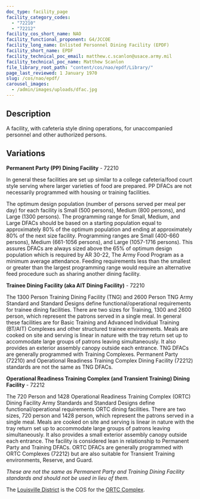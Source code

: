 ```yaml
---
doc_type: facility_page
facility_category_codes:
  - "72210"
  - "72212"
facility_cos_short_name: NAO
facility_functional_proponent: G4/JCCOE
facility_long_name: Enlisted Personnel Dining Facility (EPDF)
facility_short_name: EPDF
facility_technical_poc_email: matthew.c.scanlon@usace.army.mil
facility_technical_poc_name: Matthew Scanlon
file_library_root_path: "content/cos/nao/epdf/Library/"
page_last_reviewed: 1 January 1970
slug: /cos/nao/epdf/
carousel_images:
  - /admin/images/uploads/dfac.jpg
---
```


## Description

A facility, with cafeteria style dining operations, for unaccompanied personnel
and other authorized persons.

## Variations

**Permanent Party (PP) Dining Facility** - 72210

In general these facilities are set up similar to a college cafeteria/food court
style serving where larger varieties of food are prepared. PP DFACs are not
necessarily programmed with housing or training facilities.

The optimum design population (number of persons served per meal per day) for
each facility is Small (500 persons), Medium (800 persons), and Large (1300
persons). The programming range for Small, Medium, and Large DFACs should be
based on a starting population equal to approximately 80% of the optimum
population and ending at approximately 80% of the next size facility.
Programming ranges are Small (400-660 persons), Medium (661-1056 persons), and
Large (1057-1716 persons). This assures DFACs are always sized above the 65% of
optimum design population which is required by AR 30-22, The Army Food Program
as a minimum average attendance. Feeding requirements less than the smallest or
greater than the largest programming range would require an alternative feed
procedure such as sharing another dining facility.

**Trainee Dining Facility (aka AIT Dining Facility)** - 72210

The 1300 Person Training Dining Facility (TNG) and 2600 Person TNG Army Standard
and Standard Designs define functional/operational requirements for trainee
dining facilities. There are two sizes for Training, 1300 and 2600 person, which
represent the patrons served in a single meal. In general these facilities are
for Basic Training and Advanced Individual Training (BT/AIT) Complexes and other
structured trainee environments. Meals are cooked on site and serving is linear
in nature with the tray return set up to accommodate large groups of patrons
leaving simultaneously. It also provides an exterior assembly canopy outside
each entrance. TNG DFACs are generally programmed with Training Complexes.
Permanent Party (72210) and Operational Readiness Training Complex Dining
Facility (72212) standards are not the same as TNG DFACs.

**Operational Readiness Training Complex (and Transient Training) Dining Facility** - 72212

The 720 Person and 1428 Operational Readiness Training Complex (ORTC) Dining Facility Army Standards and Standard Designs define functional/operational requirements ORTC dining facilities. There are two sizes, 720 person and 1428 person, which represent the patrons served in a single meal. Meals are cooked on site and serving is linear in nature with the tray return set up to accommodate large groups of patrons leaving simultaneously. It also provides a small exterior assembly canopy outside each entrance. The facility is considered lean in relationship to Permanent Party and Training DFACs. ORTC DFACs are generally programmed with ORTC Complexes (72212) but are also suitable for Transient Training environments, Reserve, and Guard.

_These are not the same as Permanent Party and Training Dining Facility standards and should not be used in lieu of them._

The [Louisville District](https://mrsi.erdc.dren.mil/cos/lrl/) is the COS for the [ORTC Complex](https://mrsi.erdc.dren.mil/cos/lrl/ortc/).
